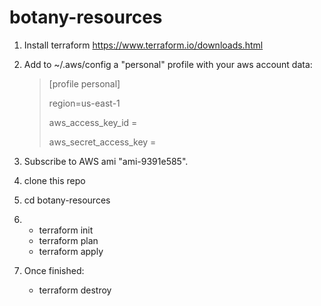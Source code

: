 
# botany-resources

1. Install terraform https://www.terraform.io/downloads.html

2. Add to ~/.aws/config a "personal" profile with your aws account data:

    > [profile personal]
    > 
    > region=us-east-1
    > 
    > aws_access_key_id = 
    > 
    > aws_secret_access_key = 

3. Subscribe to AWS ami "ami-9391e585".

4. clone this repo

5. cd botany-resources

6.  - terraform init
    - terraform plan
    - terraform apply

7. Once finished:
    - terraform destroy
